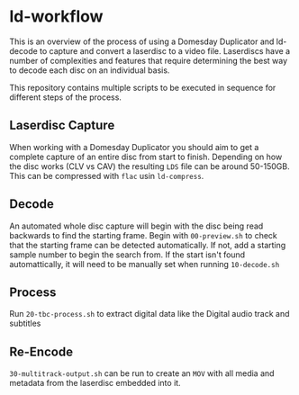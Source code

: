 # ld-workflow
This is an overview of the process of using a Domesday Duplicator and
ld-decode to capture and convert a laserdisc to a video file. Laserdiscs
have a number of complexities and features that require determining the
best way to decode each disc on an individual basis.

This repository contains multiple scripts to be executed in sequence
for different steps of the process.

## Laserdisc Capture

When working with a Domesday Duplicator you should aim to get a complete
capture of an entire disc from start to finish. Depending on how the disc
works (CLV vs CAV) the resulting `LDS` file can be around 50-150GB. This
can be compressed with `flac` usin `ld-compress`.

## Decode

An automated whole disc capture will begin with the disc being read backwards to find the starting frame. Begin with `00-preview.sh` to check that the starting frame can be detected automatically. If not, add a starting sample number to begin the search from. If the start isn't found automattically, it will need to be manually set when running `10-decode.sh`

## Process

Run `20-tbc-process.sh` to extract digital data like the Digital audio track and subtitles

## Re-Encode

`30-multitrack-output.sh` can be run to create an `MOV` with all media and metadata from the laserdisc embedded into it.